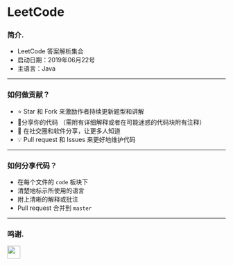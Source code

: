 # LeetCode

### 简介.

- LeetCode 答案解析集合
- 启动日期：2019年06月22号
- 主语言：Java

---

### 如何做贡献？

- :star: Star 和 Fork 来激励作者持续更新题型和讲解
- :hammer:分享你的代码 （需附有详细解释或者在可能迷惑的代码块附有注释）
- :tada: 在社交圈和软件分享，让更多人知道
- :bulb: Pull request 和 Issues 来更好地维护代码

---

### 如何分享代码？

- 在每个文件的 `code` 板块下
- 清楚地标示所使用的语言
- 附上清晰的解释或批注
- Pull request 合并到 `master`

---

### 鸣谢.

<a href="https://github.com/Mint-io">
    <img src="https://avatars1.githubusercontent.com/u/52114394?s=400&v=4" width="30px">
</a> 
